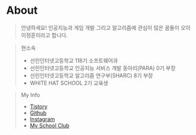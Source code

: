 # About
<!--This is the blog site for [Compy](https://github.com/COMPY07/Blog)::github{repo="COMPY07/Blog"}-->

> 안녕하세요!
> 인공지능과 게임 개발 그리고 알고리즘에 관심이 많은 꿈돌이 오이 이정훈이라고 합니다.
> 

> 현소속
> * 선린인터넷고등학교 118기 소프트웨어과
> * 선린인터넷고등학교 인공지능 서비스 개발 동아리(PARA) 0기 부장
> * 선린인터넷고등학교 알고리즘 연구부(SHARC) 8기 부장
> * WHITE HAT SCHOOL 2기 교육생



> My Info
> - [Tistory](https://compy07.tistory.com/)
> - [Github](https://github.com/COMPY07)
> - [Instagram](https://www.instagram.com/compy07/)
> - [My School Club](https://sunrin-para.dev/)